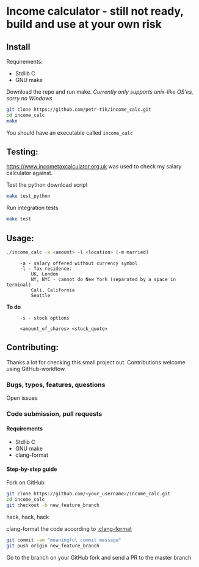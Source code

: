 # Income calculator - still not ready, build and use at your own risk

## Install 

Requirements:
 - Stdlib C
 - GNU make

Download the repo and run make. _Currently only supports unix-like OS'es, sorry no Windows_
```bash
git clone https://github.com/petr-tik/income_calc.git
cd income_calc
make
```

You should have an executable called ```income_calc```

## Testing: 

https://www.incometaxcalculator.org.uk was used to check my salary calculator against.

Test the python download script
```bash
make test_python
```

Run integration tests
```bash
make test
```

## Usage: 

```bash
./income_calc -a <amount> -l <location> [-m married]
```
         -a - salary offered without currency symbol
         -l - Tax residence: 
             UK, London
             NY, NYC - cannot do New York (separated by a space in terminal)
             Cali, California
             Seattle

**To do**
         
         -s - stock options 

         <amount_of_shares> <stock_quote>


## Contributing:

Thanks a lot for checking this small project out. 
Contributions welcome using GitHub-workflow. 

### Bugs, typos, features, questions

Open issues

### Code submission, pull requests

#### Requirements
 - Stdlib C
 - GNU make
 - clang-format

#### Step-by-step guide

Fork on GitHub
```bash
git clone https://github.com/<your_username>/income_calc.git
cd income_calc
git checkout -b new_feature_branch
```
hack, hack, hack

clang-format the code according to [.clang-format](.clang-format)

```bash
git commit -am "meaningful commit message"
git push origin new_feature_branch
```

Go to the branch on your GitHub fork and send a PR to the master branch 
